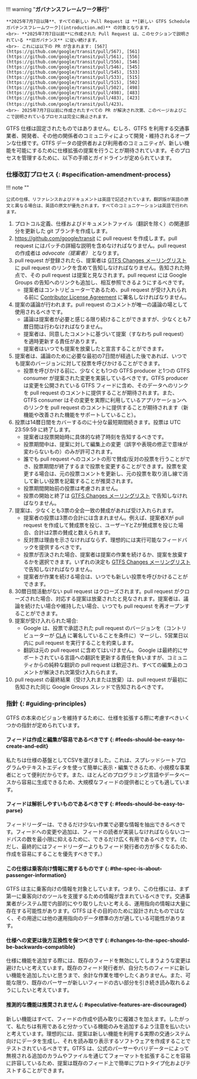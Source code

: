 !!! warning "**ガバナンスフレームワーク移行**"

	**2025年7月7日以降**、すべての新しい Pull Request は **[新しい GTFS Schedule ガバナンスフレームワーク](introduction.md)** の対象となります。
	<br>- **2025年7月7日以前**に作成された Pull Request は、このセクションで説明されている **旧ガバナンス** に従い続けます。
	<br>- これには以下の PR が含まれます: [567](https://github.com/google/transit/pull/567), [561](https://github.com/google/transit/pull/561), [556](https://github.com/google/transit/pull/556), [546](https://github.com/google/transit/pull/546), [545](https://github.com/google/transit/pull/545), [533](https://github.com/google/transit/pull/533), [515](https://github.com/google/transit/pull/515), [502](https://github.com/google/transit/pull/502), [498](https://github.com/google/transit/pull/498), [483](https://github.com/google/transit/pull/483), [423](https://github.com/google/transit/pull/423)。
	<br>- 2025年7月7日以前に作成されたすべての PR が解決され次第、このページおよびここで説明されているプロセスは完全に廃止されます。

GTFS 仕様は固定されたものではありません。むしろ、GTFS を利用する交通事業者、開発者、その他の関係者のコミュニティによって開発・維持されるオープンな仕様です。GTFS データの提供者および利用者のコミュニティが、新しい機能を可能にするために仕様拡張の提案を行うことが期待されています。そのプロセスを管理するために、以下の手順とガイドラインが定められています。

### 仕様改訂プロセス {: #specification-amendment-process}


!!! note ""

	公式の仕様、リファレンスおよびドキュメントは英語で記述されています。翻訳版が英語の原文と異なる場合は、英語の原文が優先されます。すべてのコミュニケーションは英語で行われます。

1. プロトコル定義、仕様およびドキュメントファイル（翻訳を除く）の関連部分を更新した git ブランチを作成します。
1. https://github.com/google/transit に pull request を作成します。pull request にはパッチの詳細な説明を含めなければなりません。pull request の作成者は _advocate（提案者）_ となります。
1. pull request が登録されたら、提案者は [GTFS Changes メーリングリスト](https://groups.google.com/forum/#!forum/gtfs-changes) に pull request のリンクを含めて告知しなければなりません。告知された時点で、その pull request は提案と見なされます。pull request には Google Groups の告知へのリンクも追加し、相互参照できるようにするべきです。
  	- 提案者はコントリビューターであるため、pull request が受け入れられる前に [Contributor License Agreement](https://github.com/google/transit/blob/master/CONTRIBUTING.md) に署名しなければなりません。
1. 提案の議論が行われます。pull request のコメントが唯一の議論の場として使用されるべきです。
  	- 議論は提案者が必要と感じる限り続けることができますが、少なくとも7暦日間は行わなければなりません。
  	- 提案者は、同意したコメントに基づいて提案（すなわち pull request）を適時更新する責任があります。
  	- 提案者はいつでも提案を放棄したと宣言することができます。
1. 提案者は、議論のために必要な最初の7日間が経過した後であれば、いつでも提案のバージョンに対して投票を呼びかけることができます。
  	- 投票を呼びかける前に、少なくとも1つの GTFS producer と1つの GTFS consumer が提案された変更を実装しているべきです。GTFS producer は変更を公開されている GTFS フィードに含め、そのデータへのリンクを pull request のコメントに提供することが期待されます。また、GTFS consumer はその変更を実際に利用しているアプリケーションへのリンクを pull request のコメントに提供することが期待されます（新機能や改善された機能をサポートしていること）。
1. 投票は14暦日間をカバーするのに十分な最短期間続きます。投票は UTC 23:59:59 に終了します。
  	- 提案者は投票開始時に具体的な終了時刻を告知するべきです。
  	- 投票期間中は、提案に対して編集上の変更（誤字や表現の修正で意味が変わらないもの）のみが許可されます。
  	- 誰でも pull request へのコメントの形で賛成/反対の投票を行うことができ、投票期間が終了するまで投票を変更することができます。投票を変更する場合は、元の投票コメントを更新し、元の投票を取り消し線で消して新しい投票を記載することが推奨されます。
  	- 投票期間開始前の投票は考慮されません。
	- 投票の開始と終了は [GTFS Changes メーリングリスト](https://groups.google.com/forum/#!forum/gtfs-changes) で告知しなければなりません。
1. 提案は、少なくとも3票の全会一致の賛成があれば受け入れられます。
  	- 提案者の投票は3票の合計には含まれません。例えば、提案者Xが pull request を作成して賛成票を投じ、ユーザーYとZが賛成票を投じた場合、合計は2票の賛成と数えられます。
  	- 反対票は理由を示さなければならず、理想的には実行可能なフィードバックを提供するべきです。
  	- 投票が否決された場合、提案者は提案の作業を続けるか、提案を放棄するかを選択できます。いずれの決定も [GTFS Changes メーリングリスト](https://groups.google.com/forum/#!forum/gtfs-changes) で告知しなければなりません。
  	- 提案者が作業を続ける場合は、いつでも新しい投票を呼びかけることができます。
1. 30暦日間活動がない pull request はクローズされます。pull request がクローズされた場合、対応する提案は放棄されたと見なされます。提案者は、議論を続けたい場合や維持したい場合、いつでも pull request を再オープンすることができます。
1. 提案が受け入れられた場合:
  	- Google は、投票で承認された pull request のバージョンを（コントリビューターが [CLA](https://github.com/google/transit/blob/master/CONTRIBUTING.md) に署名していることを条件に）マージし、5営業日以内に pull request を実行することを約束します。
  	- 翻訳は元の pull request に含めてはいけません。
    Google は最終的にサポートされている言語への翻訳を更新する責任を負いますが、コミュニティからの純粋な翻訳の pull request は歓迎され、すべての編集上のコメントが解決され次第受け入れられます。
1. pull request の最終結果（受け入れまたは放棄）は、pull request が最初に告知された同じ Google Groups スレッドで告知されるべきです。

### 指針 {: #guiding-principles}

GTFS の本来のビジョンを維持するために、仕様を拡張する際に考慮すべきいくつかの指針が定められています。

#### フィードは作成と編集が容易であるべきです {: #feeds-should-be-easy-to-create-and-edit}

私たちは仕様の基盤としてCSVを選びました。これは、スプレッドシートプログラムやテキストエディタを使って簡単に表示・編集できるため、小規模な事業者にとって便利だからです。また、ほとんどのプログラミング言語やデータベースから容易に生成できるため、大規模なフィードの提供者にとっても適しています。

#### フィードは解析しやすいものであるべきです {: #feeds-should-be-easy-to-parse}

フィードリーダーは、できるだけ少ない作業で必要な情報を抽出できるべきです。フィードへの変更や追加は、フィードの読者が実装しなければならないコードパスの数を最小限に抑えるために、できるだけ広く有用であるべきです。（ただし、最終的にはフィードリーダーよりもフィード発行者の方が多くなるため、作成を容易にすることを優先すべきです。）

#### この仕様は乗客向け情報に関するものです {: #the-spec-is-about-passenger-information}

GTFS は主に乗客向けの情報を対象としています。つまり、この仕様には、まず第一に乗客向けのツールを支援するための情報が含まれているべきです。交通事業者がシステム間で内部的にやり取りしたいと考える、運用指向の情報は大量に存在する可能性があります。GTFS はその目的のために設計されたものではなく、その用途には他の運用指向のデータ標準の方が適している可能性があります。

#### 仕様への変更は後方互換性を保つべきです {: #changes-to-the-spec-should-be-backwards-compatible}

仕様に機能を追加する際には、既存のフィードを無効にしてしまうような変更は避けたいと考えています。既存のフィード発行者が、自分たちのフィードに新しい機能を追加したいと思うまで、余計な作業を増やしたくありません。また、可能な限り、既存のパーサーが新しいフィードの古い部分を引き続き読み取れるようにしたいと考えています。

#### 推測的な機能は推奨されません {: #speculative-features-are-discouraged}

新しい機能はすべて、フィードの作成や読み取りに複雑さを加えます。したがって、私たちは有用であると分かっている機能のみを追加するよう注意を払いたいと考えています。理想的には、提案は新しい機能を利用する実際の交通システム向けにデータを生成し、それを読み取り表示するソフトウェアを作成することでテストされているべきです。GTFS は、公式のパーサーやバリデーターによって無視される追加のカラムやファイルを通じてフォーマットを拡張することを容易に許容しているため、提案は既存のフィード上で簡単にプロトタイプ化およびテストすることができます。
